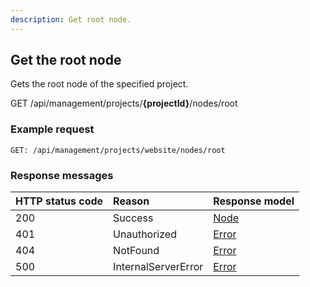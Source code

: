 ```yaml
---
description: Get root node.
---
```

## Get the root node

Gets the root node of the specified project. 

<span class="label label--get">GET</span> /api/management/projects/**{projectId}**/nodes/root

### Example request

```http
GET: /api/management/projects/website/nodes/root
```

### Response messages

| HTTP status code | Reason | Response model |
|:-|:-|:-|
| 200 | Success | [Node](/model/node.md) |
| 401 | Unauthorized | [Error](/key-concepts/errors.md) |
| 404 | NotFound | [Error](/key-concepts/errors.md) |
| 500 | InternalServerError | [Error](/key-concepts/errors.md) |
